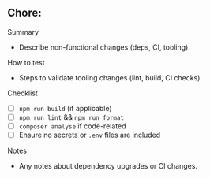 ## Chore: <one-line summary>

Summary

- Describe non-functional changes (deps, CI, tooling).

How to test

- Steps to validate tooling changes (lint, build, CI checks).

Checklist

- [ ] `npm run build` (if applicable)
- [ ] `npm run lint` && `npm run format`
- [ ] `composer analyse` if code-related
- [ ] Ensure no secrets or `.env` files are included

Notes

- Any notes about dependency upgrades or CI changes.
